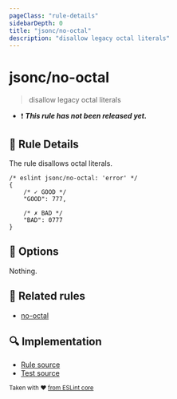 ```yaml
---
pageClass: "rule-details"
sidebarDepth: 0
title: "jsonc/no-octal"
description: "disallow legacy octal literals"
---
```

# jsonc/no-octal

> disallow legacy octal literals

- :exclamation: <badge text="This rule has not been released yet." vertical="middle" type="error"> ***This rule has not been released yet.*** </badge>

## :book: Rule Details

The rule disallows octal literals.

<eslint-code-block>

<!-- eslint-skip -->

```json5
/* eslint jsonc/no-octal: 'error' */
{
    /* ✓ GOOD */
    "GOOD": 777,

    /* ✗ BAD */
    "BAD": 0777
}
```

</eslint-code-block>

## :wrench: Options

Nothing.

## :couple: Related rules

- [no-octal]

[no-octal]: https://eslint.org/docs/rules/no-octal

## :mag: Implementation

- [Rule source](https://github.com/ota-meshi/eslint-plugin-jsonc/blob/master/lib/rules/no-octal.ts)
- [Test source](https://github.com/ota-meshi/eslint-plugin-jsonc/blob/master/tests/lib/rules/no-octal.ts)

<sup>Taken with ❤️ [from ESLint core](https://eslint.org/docs/rules/no-octal)</sup>
